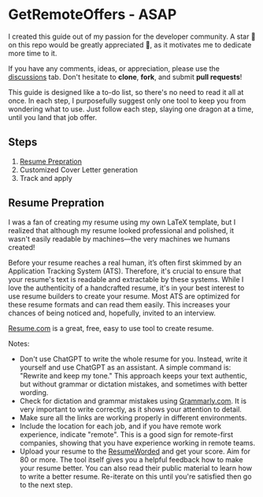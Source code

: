 # GetRemoteOffers - ASAP
I created this guide out of my passion for the developer community. A star 🌟 on this repo would be greatly appreciated 🤗, as it motivates me to dedicate more time to it.

If you have any comments, ideas, or appreciation, please use the [discussions](https://github.com/mohammadi-com/JobNavigator/discussions) tab. Don't hesitate to **clone**, **fork**, and submit **pull requests**!

This guide is designed like a to-do list, so there's no need to read it all at once. In each step, I purposefully suggest only one tool to keep you from wondering what to use. Just follow each step, slaying one dragon at a time, until you land that job offer.

## Steps
<ol>
<li><a href="#resume-prepration">Resume Prepration</a></li>
<li>Customized Cover Letter generation</li>
<li>Track and apply</li>
</ol>


## Resume Prepration
I was a fan of creating my resume using my own LaTeX template, but I realized that although my resume looked professional and polished, it wasn't easily readable by machines—the very machines we humans created!

Before your resume reaches a real human, it’s often first skimmed by an Application Tracking System (ATS). Therefore, it's crucial to ensure that your resume's text is readable and extractable by these systems. While I love the authenticity of a handcrafted resume, it's in your best interest to use resume builders to create your resume. Most ATS are optimized for these resume formats and can read them easily. This increases your chances of being noticed and, hopefully, invited to an interview.

[Resume.com](https://www.resume.com/) is a great, free, easy to use tool to create resume.

Notes:
- Don't use ChatGPT to write the whole resume for you. Instead, write it yourself and use ChatGPT as an assistant. A simple command is: "Rewrite and keep my tone." This approach keeps your text authentic, but without grammar or dictation mistakes, and sometimes with better wording.
- Check for dictation and grammar mistakes using [Grammarly.com](https://www.grammarly.com/). It is very important to write correctly, as it shows your attention to detail.
- Make sure all the links are working properly in different environments.
- Include the location for each job, and if you have remote work experience, indicate "remote". This is a good sign for remote-first companies, showing that you have experience working in remote teams.
- Upload your resume to the [ResumeWorded](https://resumeworded.com/) and get your score. Aim for 80 or more. The tool itself gives you a helpful feedback how to make your resume better. You can also read their public material to learn how to write a better resume. Re-iterate on this until you're satisfied then go to the next step.
